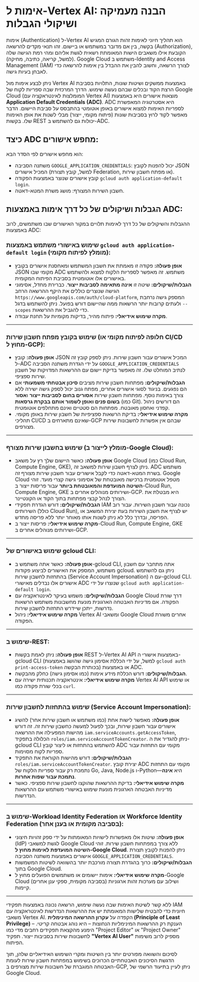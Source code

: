 # אימות ל-Vertex AI: הבנה מעמיקה ושיקולי הגבלות

אימות (Authentication) ל-Vertex AI הוא תהליך חיוני לאימות זהות הגורם המגיש בקשה, בין אם מדובר במשתמש או ביישום. זהו תנאי מקדים להרשאה (Authorization), הקובעת אילו משאבים הישות המאומתת רשאית לגשת אליהם ומהי רמת הגישה שלה (למשל, קריאה, כתיבה, מחיקה). Google Cloud משתמש ב-Identity and Access Management (IAM) לצורך הרשאה, וחשוב להבין את ההבדל בין אימות להרשאה כדי לאבחן בעיות גישה.

ניתן לבצע אימות מול Vertex AI באמצעות ממשקים ושיטות שונות, התלויות בסביבת הרצת הקוד ובכלים שבהם נעשה שימוש. הדרך המרכזית שבה ספריות לקוח של Google Cloud (המומלצות לאינטראקציה עם Vertex AI) מוצאות אישורים היא באמצעות **Application Default Credentials (ADC)**. ADC היא אסטרטגיה המאפשרת לספריות האימות למצוא אישורים באופן אוטומטי בהתבסס על סביבת היישום. הדבר מאפשר לקוד לרוץ בסביבות שונות (פיתוח מקומי, ייצור) מבלי לשנות את אופן האימות שלו. בקשות REST יכולות גם להשתמש ב-ADC.

## כיצד ADC מחפש אישורים:
הוא מחפש אישורים לפי הסדר הבא:


* משתנה הסביבה `GOOGLE_APPLICATION_CREDENTIALS`: יכול להפנות לקובץ JSON המכיל אישורים (למשל, קובץ תצורת Federation, או מפתח חשבון שירות).
* קובץ אישורים שנוצר באמצעות הפקודה `gcloud auth application-default login`.
* חשבון השירות המצורף: מושג משרת המטא-דאטה.

## הגבלות ושיקולים של כל דרך אימות באמצעות ADC:

ההגבלות והשיקולים של כל דרך לאימות תלויים במקור האישורים שבו משתמשים, לרוב באמצעות ADC:

### שימוש באישורי משתמש באמצעות `gcloud auth application-default login` (מומלץ לפיתוח מקומי):

* **אופן פעולה:** פקודה זו מאמתת את חשבון המשתמש ומאחסנת אישורים בקובץ JSON מקומי שבו ADC משתמש. זה מאפשר לספריות הלקוח למצוא ולהשתמש באישורים אלו אוטומטית בסביבת הפיתוח המקומית.
* **הגבלות/שיקולים:** שיטה זו **אינה מתאימה לסביבות ייצור**. כברירת מחדל, אסימוני הגישה שנוצרים כוללים את היקף ההרשאה הרחב `https://www.googleapis.com/auth/cloud-platform`, המספק גישה נרחבת ולעתים קרובות יותר הרשאות ממה שהיישום דורש בפועל. ניתן להשתמש בדגל `--scopes` כדי להגביל את ההרשאות.
* **מקרה שימוש אידיאלי:** פיתוח מהיר, בדיקות מקומיות על תחנת עבודה.

---
### שימוש בקובץ מפתח חשבון שירות (חלופה לפיתוח מקומי או CI/CD מחוץ ל-GCP):

* **אופן פעולה:** קובץ JSON המכיל אישורים עבור חשבון שירות. ניתן לספק קובץ זה ל-ADC על ידי הגדרת משתנה הסביבה `GOOGLE_APPLICATION_CREDENTIALS` לנתיב המוחלט שלו. זה מאפשר בדיקת יישום עם ההרשאות המדויקות של חשבון שירות ספציפי.
* **הגבלות/שיקולים:** מפתחות חשבון שירות מציבים **סיכון אבטחתי משמעותי** אם הם נפגעים. בניגוד לסוגי אישורים אחרים, מפתח גנוב יכול לספק גישה ישירה ללא צורך באימות נוסף. מפתחות חשבון שירות **אסורים בחום לסביבות ייצור** ו**אסור בשום פנים ואופן לשמור אותם בבקרת גרסאות** (כמו Git). הם דורשים ניהול קפדני ואחסון מאובטח. מפתחות הם סטטיים ואינם מתחלפים אוטומטית.
* **מקרה שימוש אידיאלי:** בדיקת הרשאות ספציפיות של חשבון שירות באופן מקומי. תהליכי CI/CD שאינם מתארחים ב-GCP שבהם אין אפשרות לחשבונות שירות מצורפים.

---
### שימוש בחשבון שירות מצורף (מומלץ לייצור ב-Google Cloud):

* **אופן פעולה:** כאשר היישום שלך רץ על משאב Google Cloud (כמו Cloud Run, Compute Engine, GKE), ניתן לצרף חשבון שירות למשאב זה. ADC משתמש בשרת המטא-דאטה כדי לקבל אישורים עבור חשבון שירות מצורף זה. Google Cloud מטפל אוטומטית ברכישה מאובטחת של אסימוני גישה קצרי מועד. זוהי **השיטה המועדפת והמאובטחת ביותר** עבור פריסות ייצור ב-Cloud Run, Compute Engine, GKE ושירותים מנוהלים אחרים ב-GCP. היא מבטלת את הצורך לנהל קבצי מפתחות בתוך הקוד או הקונטיינר.
* **הגבלות/שיקולים:** דורש הגדרת תפקידי IAM נכונה עבור חשבון השירות. עבור רוב השירותים (כולל Cloud Run), יש לצרף את חשבון השירות בעת יצירת המשאב או הפריסה, ובדרך כלל לא ניתן לשנות אותו מאוחר יותר ללא פריסה מחדש.
* **מקרה שימוש אידיאלי:** פריסות ייצור ב-Cloud Run, Compute Engine, GKE ושירותים מנוהלים אחרים ב-GCP.

---
### שימוש באישורים של gcloud CLI:

* **אופן פעולה:** כאשר אתה משתמש ב-gcloud CLI, אתה מתחבר עם חשבון משתמש, המספק את האישורים לביצוע פקודות gcloud. ניתן גם להשתמש בהתחזות לחשבון שירות (Service Account Impersonation) עם ה-gcloud CLI. אישורים אלו נבדלים מאישורי ADC שנוצרו על ידי `gcloud auth application-default login`.
* **הגבלות/שיקולים:** משמש בעיקר לאינטראקציה עם Google Cloud דרך שורת הפקודה. אם מדיניות האבטחה הארגונית מונעת מחשבונות משתמש הרשאות נדרשות, ייתכן שיידרש התחזות לחשבון שירות.
* **מקרה שימוש אידיאלי:** ניהול Vertex AI ומשאבי Google Cloud אחרים משורת הפקודה.

---
### שימוש ב-REST:

* **אופן פעולה:** ניתן לאמת בקשות REST ל-Vertex AI API באמצעות אישורי ה-gcloud CLI (למשל, על ידי הכללת אסימון גישה שהושג באמצעות `gcloud auth print-access-token` בכותרת הבקשה) או באמצעות ADC.
* **הגבלות/שיקולים:** דורש הכללת מידע אימות (כמו אסימון גישה) כחלק מהבקשה.
* **מקרה שימוש אידיאלי:** אינטראקציה תכנותית ישירה עם Vertex AI API או שימוש בכלי שורת פקודה כמו `curl`.

---
### שימוש בהתחזות לחשבון שירות (Service Account Impersonation):

* **אופן פעולה:** מאפשר לישות אחת (כמו משתמש או חשבון שירות אחר) להשיג אישורים עבור חשבון שירות, ובכך לפעול למעשה כחשבון שירות זה. זה דורש מהישות המפעילה את ההרשאה `iam.serviceAccounts.getAccessToken`, הכלולה בתפקיד `roles/iam.serviceAccountTokenCreator`. ניתן להגדיר את ה-gcloud CLI להשתמש בהתחזות או ליצור קובץ ADC מקומי עם התחזות עבור ספריות לקוח מסוימות.
* **הגבלות/שיקולים:** דורש מהישות הקוראת את התפקיד `roles/iam.serviceAccountTokenCreator`. יצירת קובץ ADC מקומי עם התחזות נתמכת רק עבור ספריות הלקוח של Go, Java, Node.js ו-Python—היא **אינה נתמכת עבור שפות אחרות**.
* **מקרה שימוש אידיאלי:** בדיקת ההרשאות שהוקצו לחשבון שירות ספציפי. כאשר מדיניות האבטחה הארגונית מונעת שימוש באישורי משתמש עם ההרשאות הנדרשות.

---
### שימוש ב-Workload Identity Federation או Workforce Identity Federation (בסביבה מקומית או בענן אחר):

* **אופן פעולה:** שיטות אלו מאפשרות לישויות המאומתות על ידי ספק זהויות חיצוני (IdP) לגשת למשאבי Google Cloud ללא צורך במפתחות חשבון שירות. זוהי **השיטה המועדפת לאימות מחוץ ל-Google Cloud**. ניתן להפנות לקובץ תצורת אישורים באמצעות משתנה הסביבה `GOOGLE_APPLICATION_CREDENTIALS`.
* **הגבלות/שיקולים:** כרוך בהגדרת תצורה מורכבת יותר בהשוואה לשיטות המשמשות בתוך Google Cloud.
* **מקרה שימוש אידיאלי:** אימות יישומים או משתמשים הפועלים מחוץ ל-Google Cloud (בסביבה מקומית, ספקי ענן אחרים) ושילוב עם מערכות זהות ארגוניות קיימות.

---
ללא קשר לשיטת האימות שבה נעשה שימוש, הרשאה נכונה באמצעות תפקידי IAM חיונית כדי להבטיח שלישות המאומתת יש את ההרשאות הנדרשות לאינטראקציה עם משאבי Vertex AI. הקפדה על **עקרון ההרשאה המינימלית (Principle of Least Privilege)** – הענקת רק ההרשאות המינימליות הנחוצות – היא נוהג אבטחה קריטי. הימנע מהקצאת תפקידים רחבים מדי כמו "Project Editor" או "Project Owner" לחשבונות שירות בסביבות ייצור. תפקיד **"Vertex AI User"** מספיק לרוב משימות הפיתוח.

לסיכום והשוואה מפורטים יותר בין השיטות ומקרי השימוש האידיאליים שלהן, תוך הדגשת הסיכונים האבטחתיים הכרוכים בשימוש במפתחות חשבון שירות לעומת האבטחה המוגברת של חשבונות שירות מצורפים ב-GCP, ניתן לעיין בתיעוד הרשמי של Google Cloud.
